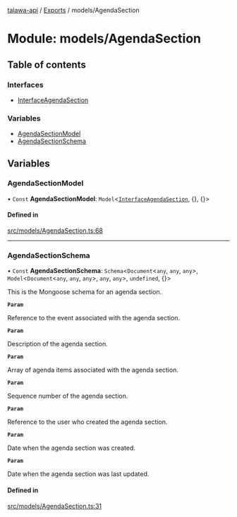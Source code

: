 [talawa-api](../README.md) / [Exports](../modules.md) / models/AgendaSection

# Module: models/AgendaSection

## Table of contents

### Interfaces

- [InterfaceAgendaSection](../interfaces/models_AgendaSection.InterfaceAgendaSection.md)

### Variables

- [AgendaSectionModel](models_AgendaSection.md#agendasectionmodel)
- [AgendaSectionSchema](models_AgendaSection.md#agendasectionschema)

## Variables

### AgendaSectionModel

• `Const` **AgendaSectionModel**: `Model`\<[`InterfaceAgendaSection`](../interfaces/models_AgendaSection.InterfaceAgendaSection.md), \{\}, \{\}\>

#### Defined in

[src/models/AgendaSection.ts:68](https://github.com/PalisadoesFoundation/talawa-api/blob/c766886/src/models/AgendaSection.ts#L68)

___

### AgendaSectionSchema

• `Const` **AgendaSectionSchema**: `Schema`\<`Document`\<`any`, `any`, `any`\>, `Model`\<`Document`\<`any`, `any`, `any`\>, `any`, `any`\>, `undefined`, \{\}\>

This is the Mongoose schema for an agenda section.

**`Param`**

Reference to the event associated with the agenda section.

**`Param`**

Description of the agenda section.

**`Param`**

Array of agenda items associated with the agenda section.

**`Param`**

Sequence number of the agenda section.

**`Param`**

Reference to the user who created the agenda section.

**`Param`**

Date when the agenda section was created.

**`Param`**

Date when the agenda section was last updated.

#### Defined in

[src/models/AgendaSection.ts:31](https://github.com/PalisadoesFoundation/talawa-api/blob/c766886/src/models/AgendaSection.ts#L31)
